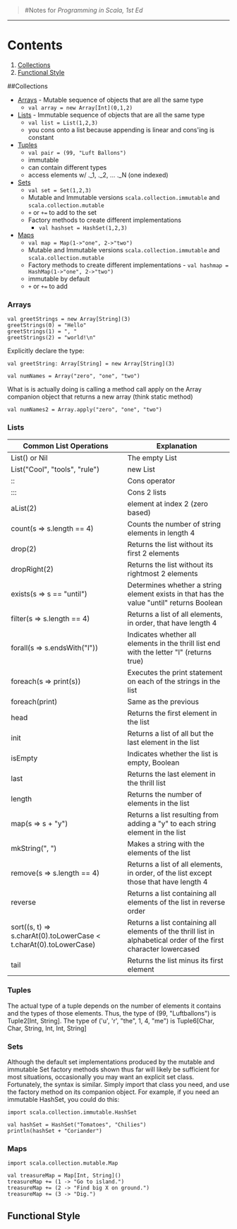>#Notes for *Programming in Scala, 1st Ed*
***

# Contents
1. [Collections](#collections)
2. [Functional Style](#fp)

##Collections <a id="collections"></a>
  * [Arrays](#arrays") - Mutable sequence of objects that are all the same type
    * `val array = new Array[Int](0,1,2)` 
  * [Lists](#lists) - Immutable sequence of objects that are all the same type
    * `val list = List(1,2,3)`
    * you cons onto a list because appending is linear and cons'ing is constant
  * [Tuples](#tuples)
    * `val pair = (99, "Luft Ballons")`
    * immutable
    * can contain different types
    * access elements w/ ._1, ._2, ... ._N (one indexed)
  * [Sets](#sets)
    * `val set = Set(1,2,3)`
    * Mutable and Immutable versions `scala.collection.immutable` and `scala.collection.mutable`
    * `+` or `+=` to add to the set
    * Factory methods to create different implementations
        - `val hashset = HashSet(1,2,3)`
  * [Maps](#maps)
    * `val map = Map(1->"one", 2->"two")`
    * Mutable and Immutable versions `scala.collection.immutable` and `scala.collection.mutable`
    * Factory methods to create different implementations
            - `val hashmap = HashMap(1->"one", 2->"two")`
    * immutable by default
    * `+` or `+=` to add


### Arrays <a id="arrays"></a>

    val greetStrings = new Array[String](3)
    greetStrings(0) = "Hello"
    greetStrings(1) = ", "
    greetStrings(2) = "world!\n"
   
Explicitly declare the type: 

    val greetString: Array[String] = new Array[String](3)
   
    val numNames = Array("zero", "one", "two")
    
What is is actually doing is calling a method call apply on the Array companion object that returns a new array (think static method)

    val numNames2 = Array.apply("zero", "one", "two")
     
     
### Lists <a id="lists"></a>   
| Common List Operations                                           | Explanation                          |
| -----------------------------------------------------------------| ------------------------------------ |
| List() or Nil	                                                   | The empty List
| List("Cool", "tools", "rule")                                    | new List |
| ::	                                                           | Cons operator |
| :::	                                                           | Cons 2 lists |
| aList(2)	                                                       | element at index 2 (zero based) |
| count(s => s.length == 4)                                        | Counts the number of string elements in length 4 |
| drop(2)	                                                       | Returns the list without its first 2 elements |
| dropRight(2)	                                                   | Returns the list without its rightmost 2 elements |
| exists(s => s == "until")	                                       | Determines whether a string element exists in that has the value "until" returns Boolean |
| filter(s => s.length == 4)	                                   | Returns a list of all elements, in order,  that have length 4 |
| forall(s => s.endsWith("l"))           	                       | Indicates whether all elements in the thrill list end with the letter "l" (returns true) |
| foreach(s => print(s))	                                       | Executes the print statement on each of the strings in the list |
| foreach(print)	                                               | Same as the previous |
| head	                                                           | Returns the first element in the list |
| init	                                                           | Returns a list of all but the last element in the list |
| isEmpty	                                                       | Indicates whether the list is empty, Boolean |
| last	                                                           | Returns the last element in the thrill list |
| length	                                                       | Returns the number of elements in the list |
| map(s => s + "y")	                                               | Returns a list resulting from adding a "y" to each string element in the list |
| mkString(", ")	                                               | Makes a string with the elements of the list |
| remove(s => s.length == 4)	                                   | Returns a list of all elements, in order, of the list except those that have length 4 |
| reverse	                                                       | Returns a list containing all elements of the list in reverse order |
| sort((s, t) => s.charAt(0).toLowerCase < t.charAt(0).toLowerCase)| Returns a list containing all elements of the thrill list in alphabetical order of the first character lowercased |
| tail	                                                           | Returns the list minus its first element |


### Tuples <a id="tuples"></a>

The actual type of a tuple depends on the number of elements it contains and the types of those elements. Thus, the type of (99, "Luftballons") 
is Tuple2\[Int, String]. The type of ('u', 'r', "the", 1, 4, "me") is Tuple6\[Char, Char, String, Int, Int, String]

### Sets <a id="sets"></a>

Although the default set implementations produced by the mutable and immutable Set factory methods shown thus far will 
likely be sufficient for most situations, occasionally you may want an explicit set class. Fortunately, the syntax is 
similar. Simply import that class you need, and use the factory method on its companion object. For example, if you 
need an immutable HashSet, you could do this:

    import scala.collection.immutable.HashSet
  
    val hashSet = HashSet("Tomatoes", "Chilies")
    println(hashSet + "Coriander")

### Maps <a id="maps"></a>

    import scala.collection.mutable.Map
  
    val treasureMap = Map[Int, String]()
    treasureMap += (1 -> "Go to island.")
    treasureMap += (2 -> "Find big X on ground.")
    treasureMap += (3 -> "Dig.")

## Functional Style <a id="fp"></a>